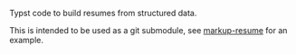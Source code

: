 Typst code to build resumes from structured data. 

This is intended to be used as a git submodule, see [markup-resume](https://github.com/seapat/markup-resume) for an example.
